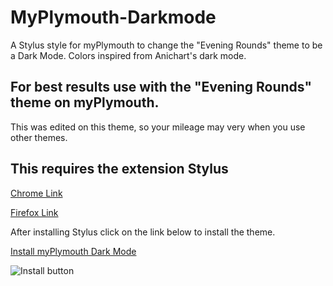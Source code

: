 # MyPlymouth-Darkmode
A Stylus style for myPlymouth to change the "Evening Rounds" theme to be a Dark Mode.
Colors inspired from Anichart's dark mode.
## For best results use with the "Evening Rounds" theme on myPlymouth.
This was edited on this theme, so your mileage may very when you use other themes.
## This requires the extension Stylus
[Chrome Link](https://chrome.google.com/webstore/detail/stylus/clngdbkpkpeebahjckkjfobafhncgmne/)

[Firefox Link](https://addons.mozilla.org/en-US/firefox/addon/styl-us/)

After installing Stylus click on the link below to install the theme.

[Install myPlymouth Dark Mode](https://github.com/faalqt/MyPlymouth-Darkmode/raw/master/darkmode.user.css)

![Install button](https://i.imgur.com/4WnKahb.png)


